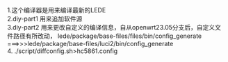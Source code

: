 1.这个编译器是用来编译最新的LEDE<br>
2.diy-part1 用来追加软件源<br>
3.diy-part2 用来更改自定义的编译信息，自从openwrt23.05分支后，自定义文件路径有所改动， lede/package/base-files/files/bin/config_generate ===>>>lede/package/base-files/luci2/bin/config_generate<br>
4. ./script/diffconfig.sh>hc5861.config

